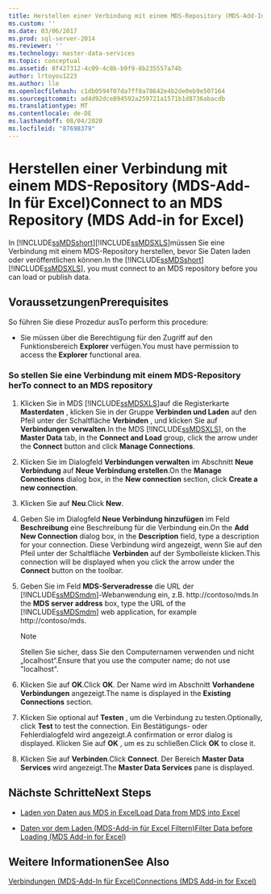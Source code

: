 ```yaml
---
title: Herstellen einer Verbindung mit einem MDS-Repository (MDS-Add-In für Excel) | Microsoft-Dokumentation
ms.custom: ''
ms.date: 03/06/2017
ms.prod: sql-server-2014
ms.reviewer: ''
ms.technology: master-data-services
ms.topic: conceptual
ms.assetid: 8f427312-4c09-4c8b-b9f9-8b235557a74b
author: lrtoyou1223
ms.author: lle
ms.openlocfilehash: c1db0594f07da7ff8a78642e4b2de0eb9e507164
ms.sourcegitcommit: ad4d92dce894592a259721a1571b1d8736abacdb
ms.translationtype: MT
ms.contentlocale: de-DE
ms.lasthandoff: 08/04/2020
ms.locfileid: "87698379"
---
```

# <a name="connect-to-an-mds-repository-mds-add-in-for-excel"></a><span data-ttu-id="5078e-102">Herstellen einer Verbindung mit einem MDS-Repository (MDS-Add-In für Excel)</span><span class="sxs-lookup"><span data-stu-id="5078e-102">Connect to an MDS Repository (MDS Add-in for Excel)</span></span>
  <span data-ttu-id="5078e-103">In [!INCLUDE[ssMDSshort](../../includes/ssmdsshort-md.md)][!INCLUDE[ssMDSXLS](../../includes/ssmdsxls-md.md)]müssen Sie eine Verbindung mit einem MDS-Repository herstellen, bevor Sie Daten laden oder veröffentlichen können.</span><span class="sxs-lookup"><span data-stu-id="5078e-103">In the [!INCLUDE[ssMDSshort](../../includes/ssmdsshort-md.md)][!INCLUDE[ssMDSXLS](../../includes/ssmdsxls-md.md)], you must connect to an MDS repository before you can load or publish data.</span></span>  
  
## <a name="prerequisites"></a><span data-ttu-id="5078e-104">Voraussetzungen</span><span class="sxs-lookup"><span data-stu-id="5078e-104">Prerequisites</span></span>  
 <span data-ttu-id="5078e-105">So führen Sie diese Prozedur aus</span><span class="sxs-lookup"><span data-stu-id="5078e-105">To perform this procedure:</span></span>  
  
-   <span data-ttu-id="5078e-106">Sie müssen über die Berechtigung für den Zugriff auf den Funktionsbereich **Explorer** verfügen.</span><span class="sxs-lookup"><span data-stu-id="5078e-106">You must have permission to access the **Explorer** functional area.</span></span>  
  
### <a name="to-connect-to-an-mds-repository"></a><span data-ttu-id="5078e-107">So stellen Sie eine Verbindung mit einem MDS-Repository her</span><span class="sxs-lookup"><span data-stu-id="5078e-107">To connect to an MDS repository</span></span>  
  
1.  <span data-ttu-id="5078e-108">Klicken Sie in MDS [!INCLUDE[ssMDSXLS](../../includes/ssmdsxls-md.md)]auf die Registerkarte **Masterdaten** , klicken Sie in der Gruppe **Verbinden und Laden** auf den Pfeil unter der Schaltfläche **Verbinden** , und klicken Sie auf **Verbindungen verwalten**.</span><span class="sxs-lookup"><span data-stu-id="5078e-108">In the MDS [!INCLUDE[ssMDSXLS](../../includes/ssmdsxls-md.md)], on the **Master Data** tab, in the **Connect and Load** group, click the arrow under the **Connect** button and click **Manage Connections**.</span></span>  
  
2.  <span data-ttu-id="5078e-109">Klicken Sie im Dialogfeld **Verbindungen verwalten** im Abschnitt **Neue Verbindung** auf **Neue Verbindung erstellen**.</span><span class="sxs-lookup"><span data-stu-id="5078e-109">On the **Manage Connections** dialog box, in the **New connection** section, click **Create a new connection**.</span></span>  
  
3.  <span data-ttu-id="5078e-110">Klicken Sie auf **Neu**.</span><span class="sxs-lookup"><span data-stu-id="5078e-110">Click **New**.</span></span>  
  
4.  <span data-ttu-id="5078e-111">Geben Sie im Dialogfeld **Neue Verbindung hinzufügen** im Feld **Beschreibung** eine Beschreibung für die Verbindung ein.</span><span class="sxs-lookup"><span data-stu-id="5078e-111">On the **Add New Connection** dialog box, in the **Description** field, type a description for your connection.</span></span> <span data-ttu-id="5078e-112">Diese Verbindung wird angezeigt, wenn Sie auf den Pfeil unter der Schaltfläche **Verbinden** auf der Symbolleiste klicken.</span><span class="sxs-lookup"><span data-stu-id="5078e-112">This connection will be displayed when you click the arrow under the **Connect** button on the toolbar.</span></span>  
  
5.  <span data-ttu-id="5078e-113">Geben Sie im Feld **MDS-Serveradresse** die URL der [!INCLUDE[ssMDSmdm](../../includes/ssmdsmdm-md.md)]-Webanwendung ein, z.B. http://contoso/mds.</span><span class="sxs-lookup"><span data-stu-id="5078e-113">In the **MDS server address** box, type the URL of the [!INCLUDE[ssMDSmdm](../../includes/ssmdsmdm-md.md)] web application, for example http://contoso/mds.</span></span>  
  
    > [!NOTE]  
    >  <span data-ttu-id="5078e-114">Stellen Sie sicher, dass Sie den Computernamen verwenden und nicht „localhost“.</span><span class="sxs-lookup"><span data-stu-id="5078e-114">Ensure that you use the computer name; do not use "localhost".</span></span>  
  
6.  <span data-ttu-id="5078e-115">Klicken Sie auf **OK**.</span><span class="sxs-lookup"><span data-stu-id="5078e-115">Click **OK**.</span></span> <span data-ttu-id="5078e-116">Der Name wird im Abschnitt **Vorhandene Verbindungen** angezeigt.</span><span class="sxs-lookup"><span data-stu-id="5078e-116">The name is displayed in the **Existing Connections** section.</span></span>  
  
7.  <span data-ttu-id="5078e-117">Klicken Sie optional auf **Testen** , um die Verbindung zu testen.</span><span class="sxs-lookup"><span data-stu-id="5078e-117">Optionally, click **Test** to test the connection.</span></span> <span data-ttu-id="5078e-118">Ein Bestätigungs- oder Fehlerdialogfeld wird angezeigt.</span><span class="sxs-lookup"><span data-stu-id="5078e-118">A confirmation or error dialog is displayed.</span></span> <span data-ttu-id="5078e-119">Klicken Sie auf **OK** , um es zu schließen.</span><span class="sxs-lookup"><span data-stu-id="5078e-119">Click **OK** to close it.</span></span>  
  
8.  <span data-ttu-id="5078e-120">Klicken Sie auf **Verbinden**.</span><span class="sxs-lookup"><span data-stu-id="5078e-120">Click **Connect**.</span></span> <span data-ttu-id="5078e-121">Der Bereich **Master Data Services** wird angezeigt.</span><span class="sxs-lookup"><span data-stu-id="5078e-121">The **Master Data Services** pane is displayed.</span></span>  
  
## <a name="next-steps"></a><span data-ttu-id="5078e-122">Nächste Schritte</span><span class="sxs-lookup"><span data-stu-id="5078e-122">Next Steps</span></span>  
  
-   [<span data-ttu-id="5078e-123">Laden von Daten aus MDS in Excel</span><span class="sxs-lookup"><span data-stu-id="5078e-123">Load Data from MDS into Excel</span></span>](export-data-to-excel-from-master-data-services.md)  
  
-   [<span data-ttu-id="5078e-124">Daten vor dem Laden &#40;MDS-Add-in für Excel Filtern&#41;</span><span class="sxs-lookup"><span data-stu-id="5078e-124">Filter Data before Loading &#40;MDS Add-in for Excel&#41;</span></span>](filter-data-before-exporting-mds-add-in-for-excel.md)  
  
## <a name="see-also"></a><span data-ttu-id="5078e-125">Weitere Informationen</span><span class="sxs-lookup"><span data-stu-id="5078e-125">See Also</span></span>  
 [<span data-ttu-id="5078e-126">Verbindungen &#40;MDS-Add-In für Excel&#41;</span><span class="sxs-lookup"><span data-stu-id="5078e-126">Connections &#40;MDS Add-in for Excel&#41;</span></span>](connections-mds-add-in-for-excel.md)  
  
  

